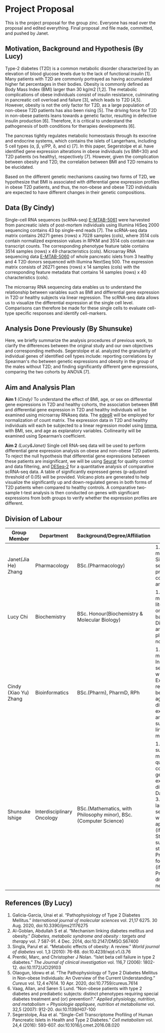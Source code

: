 # Project Proposal 
This is the project proposal for the group zinc. Everyone has read over the proposal and edited everything. Final proposal .md file made, committed, and pushed by Janet. 

## Motivation, Background and Hypothesis (By Lucy)

Type-2 diabetes (T2D) is a common metabolic disorder characterized by an elevation of blood glucose levels due to the lack of functional insulin [1]. Many patients with T2D are commonly portrayed as having accumulated higher fat percentages in their bodies. Obesity is commonly defined as Body Mass Index (BMI) larger than 30 kg/m2 [1,2]. The metabolic complications of obese individuals consist of insulin resistance, culminating in pancreatic cell overload and failure [3], which leads to T2D [4,5]. However, obesity is not the only factor for T2D, as a large population of non-obese T2D patients has also been rising [5]. The driving force for T2D in non-obese patients leans towards a genetic factor, resulting in defective insulin production [6]. Therefore, it is critical to understand the pathogenesis of both conditions for therapies developments [6]. 

The pancreas tightly regulates metabolic homeostasis through its exocrine and endocrine systems, which contains the islets of Langerhans, including 5 cell types (α, β, γ/PP, δ, and ε) [7]. In this paper, Segerstolpe et al. have identified gene expression alterations in obese individuals (vs BMI<30) and T2D patients (vs healthy), respectively [7]. However, given the complication between obesity and T2D, the correlation between BMI and T2D remains to be elucidated. 

Based on the different genetic mechanisms causing two forms of T2D, we hypothesize that BMI is associated with differential gene expression profiles in obese T2D patients, and thus, the non-obese and obese T2D individuals are expected to have different changes in their genetic compositions.

## Data (By Cindy)

Single-cell RNA sequences (scRNA-seq) [E-MTAB-5061](https://www.ebi.ac.uk/biostudies/arrayexpress/studies/E-MTAB-5061?accession=E-MTAB-5061) were harvested from pancreatic islets of post-mortem individuals using Illumina HiSeq 2000 sequencing contains 43 bp single-end reads [7]. The scRNA-seq data matrix contains 26271 genes (rows) x 7028 samples (cols), where 3514 cols contain normalized expression values in RPKM and 3514 cols contain raw transcript counts. The corresponding phenotype feature table contains 3514 samples (rows) x 49 characteristics (cols). Microarray RNA sequencing data [E-MTAB-5060](https://www.ebi.ac.uk/biostudies/arrayexpress/studies/E-MTAB-5060?accession=E-MTAB-5060) of whole pancreatic islets from 3 healthy and 4 T2D donors sequenced with Illumina NextSeq 500. The expression matrix consists of  26271 genes (rows) x 14 samples (cols) with the corresponding feature metadata that contains 14 samples (rows) x 40 characteristics (cols). 

The microarray RNA sequencing data enables us to understand the relationship between variables such as BMI and differential gene expression in T2D or healthy subjects via linear regression. The scRNA-seq data allows us to visualize the differential expression at the single cell level. Comparisons can therefore be made for these single cells to evaluate cell-type specific responses and identify cell-markers.

## Analysis Done Previously (By Shunsuke)

Here, we briefly summarize the analysis procedures of previous work, to clarify the differences between the original study and our own objectives and corresponding methods. Segerstolpe et al. analyzed the granularity of individual genes of identified cell types include: reporting correlations by Spearman's rho between genetic expressions and obesity in the group of the males without T2D; and finding significantly different gene expressions, comparing the two cohorts by ANOVA [7]. 

## Aim and Analysis Plan 

**Aim 1** *(Cindy)* To understand the effect of BMI, age, or sex on differential gene expressions in T2D and healthy cohorts, the association between BMI and differential gene expression in T2D and healthy individuals will be examined using microarray RNAseq data. The [edegR](https://bioconductor.org/packages/release/bioc/vignettes/edgeR/inst/doc/edgeRUsersGuide.pdf) will be employed for normalization of count matrix. The expression data in T2D and healthy individuals will each be subjected to a linear regression model using [limma](https://www.bioconductor.org/packages/devel/bioc/vignettes/limma/inst/doc/usersguide.pdf), with BMI, sex, and age as explanatory variables. Collinearity will be examined using Spearman’s coefficient.

**Aim 2** *(Lucy&Janet)* Single cell RNA-seq data will be used to perform differential gene expression analysis on obese and non-obese T2D patients. To reject the null hypothesis that differential gene expressions between these patients are insignificant, we will be using [Seurat](https://cran.r-project.org/web/packages/Seurat/index.html) for quality control and data filtering, and [DESeq-2](http://www.bioconductor.org/packages/release/bioc/html/DESeq2.html) for a quantitative analysis of comparative scRNA-seq data. A table of significantly expressed genes (p-adjusted threshold of 0.05) will be provided. Volcano plots are generated to help visualize the significantly up and down-regulated genes in both forms of T2D patients when compared to healthy controls. A comparative two-sample t-test analysis is then conducted on genes with significant expressions from both groups to verify whether the expression profiles are different. 

## Division of Labour 

Group Member|Department|Background/Degree/Affiliation|Division of Labour
------------|----------|---------|----------
Janet(Jia He) Zhang|Pharmacology|BSc.(Pharmacology)|1. Github management 2. Single cell RNA-seq data processing,quality control, and analysis 
Lucy Chi|Biochemistry|BSc. Honour(Biochemistry & Molecular Biology)|1. Github management 2.  literature search on biological background 3. Differential gene analysis (volcano plot for obese vs non-obese T2D)
Cindy (Xiao Yu) Zhang|Bioinformatics|BSc.(Pharm), PharmD, RPh|1. Github management 2. Initial data selection and wrangling 3. Examine relationship between BMI, age, sex and differential gene expression in T2D and healthy subjects using a linear regression model
Shunsuke Ishige|Interdisciplinary Oncology|BSc.(Mathematics, with Philosophy minor), BSc.(Computer Science)|1. Literature survey on methods for quantitative comparison of genetic expression differences 2. Data processing 3. Search for larger data sets(e.g., mice) which we can apply our analysis (if needed) 4. Study data with summary statistics 5. Provide support for coding issues (if needed) 6. Provide typeset drafts in LaTeX (if needed)

## References (By Lucy)

1. Galicia-Garcia, Unai et al. “Pathophysiology of Type 2 Diabetes Mellitus.” *International journal of molecular sciences* vol. 21,17 6275. 30 Aug. 2020, doi:10.3390/ijms21176275
2. Al-Goblan, Abdullah S et al. “Mechanism linking diabetes mellitus and obesity.” *Diabetes, metabolic syndrome and obesity : targets and therapy* vol. 7 587-91. 4 Dec. 2014, doi:10.2147/DMSO.S67400
3. Singla, Parul et al. “Metabolic effects of obesity: A review.” *World journal of diabetes* vol. 1,3 (2010): 76-88. doi:10.4239/wjd.v1.i3.76
4. Prentki, Marc, and Christopher J Nolan. “Islet beta cell failure in type 2 diabetes.” *The Journal of clinical investigation* vol. 116,7 (2006): 1802-12. doi:10.1172/JCI29103
5. Olaogun, Idowu et al. “The Pathophysiology of Type 2 Diabetes Mellitus in Non-obese Individuals: An Overview of the Current Understanding.” *Cureus* vol. 12,4 e7614. 10 Apr. 2020, doi:10.7759/cureus.7614
6. Vaag, Allan, and Søren S Lund. “Non-obese patients with type 2 diabetes and prediabetic subjects: distinct phenotypes requiring special diabetes treatment and (or) prevention?.” *Applied physiology, nutrition, and metabolism = Physiologie appliquee, nutrition et metabolisme* vol. 32,5 (2007): 912-20. doi:10.1139/H07-100
7. Segerstolpe, Åsa et al. “Single-Cell Transcriptome Profiling of Human Pancreatic Islets in Health and Type 2 Diabetes.” *Cell metabolism* vol. 24,4 (2016): 593-607. doi:10.1016/j.cmet.2016.08.020


